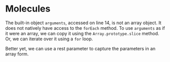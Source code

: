 # Molecules

The built-in object `arguments`, accessed on line 14, is not an array object. It does not natively have access to the `forEach` method. To use `arguments` as if it were an array, we can copy it using the `Array.prototype.slice` method. Or, we can iterate over it using a `for` loop.

Better yet, we can use a rest parameter to capture the parameters in an array form.
